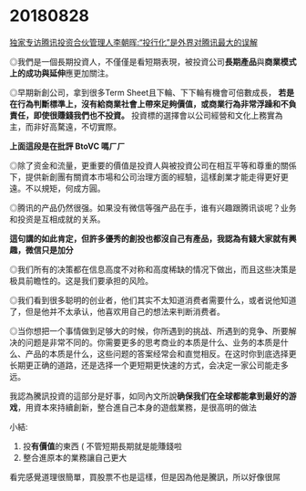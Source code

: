 # 20180828

[独家专访腾讯投资合伙管理人李朝晖:“投行化”是外界对腾讯最大的误解](https://3g.k.sohu.com/t/n297711467?showType=)

◎我們是一個長期投資人，不僅僅是看短期表現，被投資公司**長期產品**與**商業模式上的成功與延伸**應更加關注。

◎早期新創公司，拿到很多Term Sheet且下輪、下下輪有機會可倍數成長， **若是在行為判斷標準上，沒有給商業社會上帶來足夠價值，或商業行為非常浮躁和不負責任，即使很賺錢我們也不投資。** 投資標的選擇會以公司經營和文化上務實為主，而非好高騖遠，不切實際。

**上面這段是在批評 BtoVC 嗎ㄏㄏ**

◎除了资金和流量，更重要的價值是投資人與被投資公司在相互平等和尊重的關係下，提供新創團有關資本市場和公司治理方面的經驗，這樣創業才能走得更好更遠。不以規矩，何成方圓。

◎腾讯的产品仍然很强。如果没有微信等强产品在手，谁有兴趣跟腾讯谈呢？业务和投资是互相成就的关系。

**這句講的如此肯定，但許多優秀的創投也都沒自己有產品，我認為有錢大家就有興趣，微信只是加分**

◎我们所有的决策都在信息高度不对称和高度稀缺的情况下做出，而且这些决策是极具前瞻性的。这是我们要承担的风险。

◎我们看到很多聪明的创业者，他们其实不太知道消费者需要什么，或者说他知道了，但是他并不太承认，他喜欢用自己的想法来判断消费者。

◎当你想把一个事情做到足够大的时候，你所遇到的挑战、所遇到的竞争、所要解决的问题是非常不同的。你需要更多的思考商业的本质是什么、业务的本质是什么、产品的本质是什么，这些问题的答案经常会和直觉相反。在这时你到底选择更长期更正确的道路，还是选择一个更短期更快速的方式，会决定一家公司能走多远。

我認為騰訊投資的這部分是好事，如同內文所說**确保我们在全球都能拿到最好的游戏**，用資本來持續創新，整合進自己本身的遊戲業務，是很高明的做法

小結:
1. 投**有價值**的東西 ( 不管短期長期就是能賺錢啦
2. 整合進原本的業務讓自己更大

看完感覺道理很簡單，買股票不也是這樣，但是因為他是騰訊，所以好像很屌
